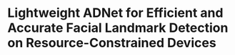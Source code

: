 # Lightweight ADNet for Efficient and Accurate Facial Landmark Detection on Resource-Constrained Devices
